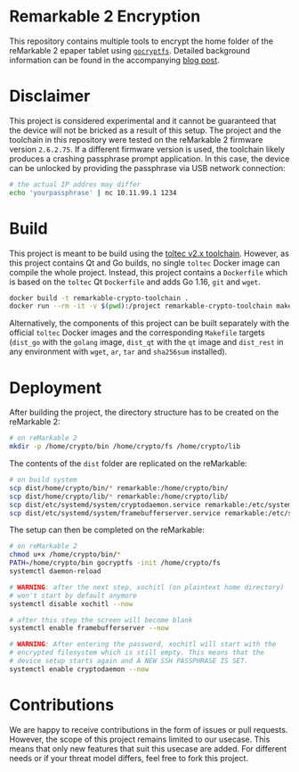 # Remarkable 2 Encryption

This repository contains multiple tools to encrypt the home folder of the
reMarkable 2 epaper tablet using
[`gocryptfs`](https://github.com/rfjakob/gocryptfs). Detailed background
information can be found in the accompanying [blog
post](https://blog.redteam-pentesting.de/2021/remarkable-encryption/).

# Disclaimer

This project is considered experimental and it cannot be guaranteed that the
device will not be bricked as a result of this setup. The project and the
toolchain in this repository were tested on the reMarkable 2 firmware version
`2.6.2.75`. If a different firmware version is used, the toolchain likely
produces a crashing passphrase prompt application. In this case, the device can
be unlocked by providing the passphrase via USB network connection:

```bash
# the actual IP addres may differ
echo 'yourpassphrase' | nc 10.11.99.1 1234
```

# Build

This project is meant to be build using the [toltec v2.x
toolchain](https://github.com/toltec-dev/toolchain/tree/v2.x). However, as this
project contains Qt and Go builds, no single `toltec` Docker image can compile
the whole project. Instead, this project contains a `Dockerfile` which is based
on the `toltec` Qt `Dockerfile` and adds Go 1.16, `git` and `wget`.

```bash
docker build -t remarkable-crypto-toolchain .
docker run --rm -it -v $(pwd):/project remarkable-crypto-toolchain make
```

Alternatively, the components of this project can be built separately with the
official `toltec` Docker images and the corresponding `Makefile` targets
(`dist_go` with the `golang` image, `dist_qt` with the `qt` image and
`dist_rest` in any environment with `wget`, `ar`, `tar` and `sha256sum`
installed).

# Deployment

After building the project, the directory structure has to be created on the
reMarkable 2:

```bash
# on reMarkable 2
mkdir -p /home/crypto/bin /home/crypto/fs /home/crypto/lib
```

The contents of the `dist` folder are replicated on the reMarkable:

```bash
# on build system
scp dist/home/crypto/bin/* remarkable:/home/crypto/bin/
scp dist/home/crypto/lib/* remarkable:/home/crypto/lib/
scp dist/etc/systemd/system/cryptodaemon.service remarkable:/etc/systemd/system/
scp dist/etc/systemd/system/framebufferserver.service remarkable:/etc/systemd/system/
```

The setup can then be completed on the reMarkable:

```bash
# on reMarkable 2
chmod u+x /home/crypto/bin/*
PATH=/home/crypto/bin gocryptfs -init /home/crypto/fs
systemctl daemon-reload

# WARNING: after the next step, xochitl (on plaintext home directory)
# won't start by default anymore
systemctl disable xochitl --now

# after this step the screen will become blank
systemctl enable framebufferserver --now

# WARNING: After entering the password, xochitl will start with the
# encrypted filesystem which is still empty. This means that the
# device setup starts again and A NEW SSH PASSPHRASE IS SET.
systemctl enable cryptodaemon --now
```

# Contributions

We are happy to receive contributions in the form of issues or pull requests.
However, the scope of this project remains limited to our usecase. This means
that only new features that suit this usecase are added. For different needs
or if your threat model differs, feel free to fork this project.
